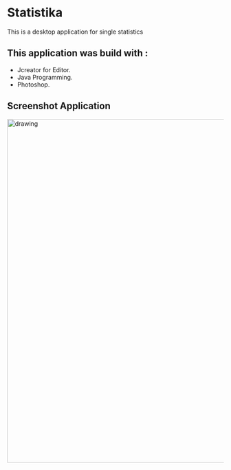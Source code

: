 # Statistika
This is a desktop application for single statistics

## This application was build with :
 - Jcreator for Editor.
 - Java Programming. 
 - Photoshop.
 ## Screenshot Application
<img src="https://bit.ly/3JHq9hi" alt="drawing" style="width:800px;"/>
